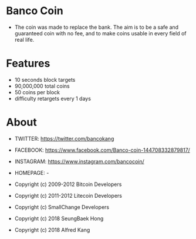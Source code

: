 # Banco Coin
- The coin was made to replace the bank. The aim is to be a safe and guaranteed coin with no fee, and to make coins usable in every field of real life.

# Features
- 10 seconds block targets
- 90,000,000 total coins
- 50 coins per block
- difficulty retargets every 1 days

# About
- TWITTER: https://twitter.com/bancokang
- FACEBOOK: https://www.facebook.com/Banco-coin-144708332879817/
- INSTAGRAM: https://www.instagram.com/bancocoin/
- HOMEPAGE: -

- Copyright (c) 2009-2012 Bitcoin Developers
- Copyright (c) 2011-2012 Litecoin Developers
- Copyright (c) SmallChange Developers
- Copyright (c) 2018 SeungBaek Hong
- Copyright (c) 2018 Alfred Kang
